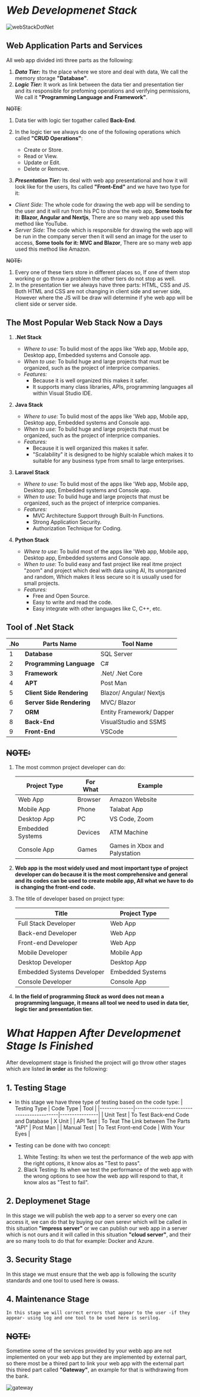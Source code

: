 # _**Web Developmenet Stack**_
![webStackDotNet](../image/webStackDotNet.png)

## **Web Application Parts and Services**

All web app divided inti three parts as the following:
1.  **_Data Tier:_** Its the place where we store and deal with data, We call the memory storage **"Database"**.
2.  **_Logic Tier:_** It work as link between the data tier and presentation tier and its responsible for prefoming operations and verifying permissions, We call it **"Programming Language and Framework"**.

~~NOTE~~: 
1. Data tier with logic tier togather called **Back-End**.
2. In the logic tier we always do one of the following operations which called **"CRUD Operations"**:
    * Create or Store.
    * Read or View.
    * Update or Edit.
    * Delete or Remove.

3.  **_Presentation Tier:_** Its deal with web app presentational and how it will look like for the users, Its called **"Front-End"** and we have two type for it:
   * _Client Side:_ The whole code for drawing the web app will be sending to the user and it will run from his PC to show the web app, **Some tools for it: Blazor, Angular and Nextjs**, There are so many web app used this method like YouTube.
   * _Server Side:_ The code which is responsible for drawing the web app will be run in the company server then it will send an image for the user to access, **Some tools for it: MVC and Blazor**, There are so many web app used this method like Amazon.

~~NOTE:~~ 
1. Every one of these tiers store in different places so, If one of them stop working or go throw a problem the other tiers do not stop as well.
2. In the presentation tier we always have three parts: HTML, CSS and JS. Both HTML and CSS are not changing in client side and server side, However where the JS will be draw will determine if yhe web app will be client side or server side.

## **The Most Popular Web Stack Now a Days**
 1. **.Net Stack**
    * _Where to use:_ To bulid most of the apps like 'Web app, Mobile app, Desktop app, Embedded systems and Console app.
    * _When to use:_ To bulid huge and large projects that must be organized, such as the project of interprice companies.
    * _Features:_ 
       * Because it is well organized this makes it safer.
       * It supports many class libraries, APIs, programming languages all within Visual Studio IDE.   

 2. **Java Stack**
    * _Where to use:_ To bulid most of the apps like 'Web app, Mobile app, Desktop app, Embedded systems and Console app.
    * _When to use:_ To bulid huge and large projects that must be organized, such as the project of interprice companies.
    * _Features:_ 
       * Because it is well organized this makes it safer.
       * "Scalability" it is designed to be highly scalable which makes it to suitable for any business type from small to large enterprises.  

 3. **Laravel Stack**
    * _Where to use:_ To bulid most of the apps like 'Web app, Mobile app, Desktop app, Embedded systems and Console app.
    * _When to use:_ To bulid huge and large projects that must be organized, such as the project of interprice companies.
    * _Features:_
       * MVC Architecture Support through Built-In Functions. 
       * Strong Application Security.
       * Authorization Technique for Coding.

 4. **Python Stack**
    * _Where to use:_ To bulid most of the apps like 'Web app, Mobile app, Desktop app, Embedded systems and Console app.
    * _When to use:_ To bulid easy and fast project like real itme project "zoom" and project which deal with data using AI, Its unorganized and random, Which makes it less     secure so it is usually used for small projects.
    * _Features:_
       * Free and Open Source. 
       * Easy to write and read the code.
       * Easy integrate with other languages like C, C++, etc.


## **Tool of .Net Stack**

| .No | Parts Name                | Tool Name                |
|-----|---------------------------|--------------------------|
|  1  | **Database**              | SQL Server               |
|  2  | **Programming Language**  | C#                       |
|  3  | **Framework**             | .Net/ .Net Core          |
|  4  | **APT**                   | Post Man                 |
|  5  | **Client Side Rendering** | Blazor/ Angular/ Nextjs  |
|  6  | **Server Side Rendering** | MVC/ Blazor              |
|  7  | **ORM**                   | Entity Framework/ Dapper |
|  8  | **Back-End**              | VisualStudio and SSMS    |
|  9  | **Front-End**             | VSCode                   |

## **~~NOTE:~~**
1. The most common project developer can do:

      | Project Type     | For What | Example                       |
      |------------------|----------|-------------------------------|
      | Web App          | Browser  | Amazon Website                |
      | Mobile App       | Phone    | Talabat App                   |
      | Desktop App      | PC       | VS Code, Zoom                 |
      | Embedded Systems | Devices  | ATM Machine                   |
      | Console App      | Games    | Games in Xbox and Palystation |

2. **Web app is the most widely used and most important type of project developer can do because it is the most comprehensive and general and its codes can be used to create mobile app, All what we have to do is changing the front-end code.**

3. The title of developer based on project type:

      | Title                      | Project Type     |
      |----------------------------|------------------|
      | Full Stack Developer       | Web App          |
      | Back-end Developer         | Web App          |
      | Front-end Developer        | Web App          |
      | Mobile Developer           | Mobile App       |
      | Desktop Developer          | Desktop App      |
      | Embedded Systems Developer | Embedded Systems |
      | Console Developer          | Console App      |

4. **In the field of programming _Stack_ as word does not mean a programming language, it means all tool we need to used in data tier, logic tier and presentation tier.**


# _**What Happen After Developmenet Stage Is Finished**_

After development stage is finished the project will go throw other stages which are listed **in order** as the following:

## 1. Testing Stage

   * In this stage we have three type of testing based on the code type:
      | Testing Type | Code Type                                |           Tool |
      |--------------|------------------------------------------|----------------|
      | Unit Test    | To Test Back-end Code and Database       | X Unit         |
      | API Test     | To Teat The Link between The Parts "API" | Post Man       |
      | Manual Test  | To Test Front-end Code                   | With Your Eyes |

   * Testing can be done with two concept:
   
      1. White Testing: Its when we test the performance of the web app with the right options, it know alos as "Test to pass".
      2. Black Testing: Its when we test the performance of the web app with the wrong options to see how the web app will respond to that, it know alos as "Test to fail".


## 2. Deploymenet Stage

   In this stage we will publish the web app to a server so every one can access it, we can do that by buying our own serevr which will be called in this situation **"impress server"** or we can publish our web app in a server which is not ours and it will called in this situation **"cloud server"**, and their are so many tools to do that for example: Docker and Azure.


## 3. Security Stage

   In this stage we must ensure that the web app is following the scurity standards and one tool to used here is owass.


## 4. Maintenance Stage

    In this stage we will correct errors that appear to the user -if they appear- using log and one tool to be used here is serilog.


## **~~NOTE:~~** 
Sometime some of the services provided by your webb app are not implemented on your web app but they are implemented by external part, so there most be a thired part to link your web app with the external part this thired part called **"Gateway"**, an example for that is withdrawing from the bank.

![gateway](../image/gateway.png)